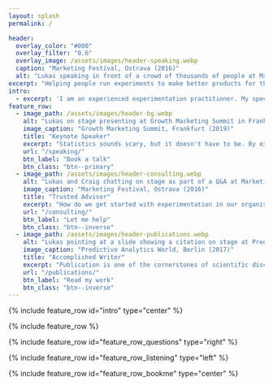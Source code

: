 ```yaml
---
layout: splash
permalink: /

header:
  overlay_color: "#000"
  overlay_filter: "0.6"
  overlay_image: /assets/images/header-speaking.webp
  caption: "Marketing Festival, Ostrava (2016)"
  alt: "Lukas speaking in front of a crowd of thousands of people at Marketing Festival in Ostrava, 2016."
excerpt: "Helping people run experiments to make better products for their customers. I explain science using historical narratives and teach statistics through storytelling."
intro: 
  - excerpt: 'I am an experienced experimentation practitioner. My specialty is designing and building the infrastructure and processes required to start and scale A/B testing to drive business growth.'
feature_row:
  - image_path: /assets/images/header-bg.webp
    alt: "Lukas on stage presenting at Growth Marketing Summit in Frankfurt, 2019"
    image_caption: "Growth Marketing Summit, Frankfurt (2019)"
    title: "Keynote Speaker"
    excerpt: "Statistics sounds scary, but it doesn't have to be. By explaining statistical concepts through compelling stories and concrete examples, I make statistics accessible for any audience. Through practical examples and live simulations, I help audiences understand how data can be used to gain valuable insights and support key business decisions."
    url: "/speaking/"
    btn_label: "Book a talk"
    btn_class: "btn--primary"
  - image_path: /assets/images/header-consulting.webp
    alt: "Lukas and Craig chatting on stage as part of a Q&A at Marketing Festival in Ostrava, 2016."
    image_caption: "Marketing Festival, Ostrava (2016)"
    title: "Trusted Advisor"
    excerpt: "How do we get started with experimentation in our organisation? How can we scale up A/B testing and increase the maturity of our experimentation program? In short but impactful consultation sessions I help clients avoid common pitfalls and ensure that experimentation takes the right place in their company culture."
    url: "/consulting/"
    btn_label: "Let me help"
    btn_class: "btn--inverse"
  - image_path: /assets/images/header-publications.webp
    alt: "Lukas pointing at a slide showing a citation on stage at Predictive Analytics World in Berlin, 2017."
    image_caption: "Predictive Analytics World, Berlin (2017)"
    title: "Accomplished Writer"
    excerpt: "Publication is one of the cornerstones of scientific discovery. Writing and sharing is an important part of my contribution to the field of A/B testing. I have co-authored multiple influential academic papers on the topic of online experimentation. A selection of my published work is availabe here. There are also blog posts and videos."
    url: "/publications/"
    btn_label: "Read my work"
    btn_class: "btn--inverse"
---
```


{% include feature_row id="intro" type="center" %}

{% include feature_row %}

{% include feature_row id="feature_row_questions" type="right" %}

{% include feature_row id="feature_row_listening" type="left" %}

{% include feature_row id="feature_row_bookme" type="center" %}
